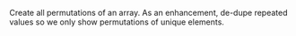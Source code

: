 Create all permutations of an array. As an enhancement, de-dupe repeated values so we only show
permutations of unique elements.
